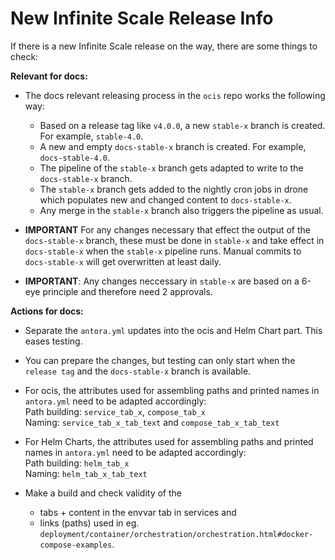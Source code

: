 # New Infinite Scale Release Info

If there is a new Infinite Scale release on the way, there are some things to check:

**Relevant for docs:**

* The docs relevant releasing process in the `ocis` repo works the following way:
  * Based on a release tag like `v4.0.0`, a new `stable-x` branch is created. For example, `stable-4.0`.
  * A new and empty `docs-stable-x` branch is created. For example, `docs-stable-4.0`.
  * The pipeline of the `stable-x` branch gets adapted to write to the `docs-stable-x` branch.
  * The `stable-x` branch gets added to the nightly cron jobs in drone which populates new and changed content to `docs-stable-x`.
  * Any merge in the `stable-x` branch also triggers the pipeline as usual.

* **IMPORTANT** For any changes necessary that effect the output of the `docs-stable-x` branch, these must be done in `stable-x` and take effect in `docs-stable-x` when the `stable-x` pipeline runs. Manual commits to `docs-stable-x` will get overwritten at least daily.

* **IMPORTANT**: Any changes neccessary in `stable-x` are based on a 6-eye principle and therefore need 2 approvals.

**Actions for docs:**

* Separate the `antora.yml` updates into the ocis and Helm Chart part. This eases testing.

* You can prepare the changes, but testing can only start when the `release tag` and the `docs-stable-x` branch is available.
* For ocis, the attributes used for assembling paths and printed names in `antora.yml` need to be adapted accordingly:  
Path building: `service_tab_x`, `compose_tab_x`  
Naming: `service_tab_x_tab_text` and `compose_tab_x_tab_text`

* For Helm Charts, the attributes used for assembling paths and printed names in `antora.yml` need to be adapted accordingly:  
Path building: `helm_tab_x`  
Naming: `helm_tab_x_tab_text`

* Make a build and check validity of the
  * tabs + content in the envvar tab in services and
  * links (paths) used in eg. `deployment/container/orchestration/orchestration.html#docker-compose-examples`.
